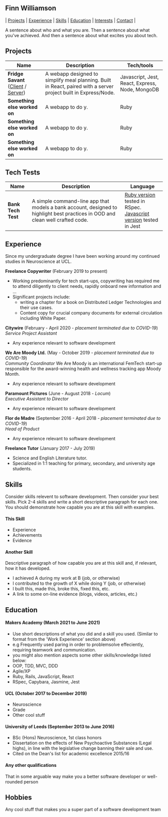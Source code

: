 ## Finn Williamson

 | [Projects](#projects) | [Experience](#experience) | [Skills](#skills) | [Education](#education) |  [Interests](#interests) | [Contact](#contact) |

A sentence about who and what you are. Then a sentence about what you've achieved. And then a sentence about what excites you about tech.

## Projects

| Name                         | Description       | Tech/tools        |
| ---------------------------- | ----------------- | ----------------- |
| **Fridge Savant** <br> ([Client](https://github.com/fwill22/fridge-savant-client?organization=fwill22&organization=fwill22) / [Server](https://github.com/fwill22/fridge-savant-server))        | A webapp designed to simplify meal planning. Built in React, paired with a server project built in Express/Node. | Javascript, Jest, React, Express, Node, MongoDB |
| **Something else worked on** | A webapp to do y. | Ruby              |
| **Something else worked on** | A webapp to do y. | Ruby              |
| **Something else worked on** | A webapp to do y. | Ruby              |

## Tech Tests

| Name                         | Description       | Language        |
| ---------------------------- | ----------------- | ----------------- |
| **Bank Tech Test**          | A simple command-line app that models a bank account, designed to highlight best practices in OOD and clean well crafted code. | [Ruby version](https://github.com/fwill22/bank-tech-test-ruby) tested in RSpec. <br> [Javascript version](https://github.com/fwill22/bank-tech-test-JS) tested in Jest|

## Experience
Since my undergraduate degree I have been working around my continued studies in Neuroscience at UCL. 

**Freelance Copywriter** (February 2019 to present)  
- Working predominantly for tech start-ups, copywriting has required me to attend diligently to client needs, rapidly onboard new information and ...
- Significant projects include:
    - writing a chapter for a book on Distributed Ledger Technologies and their use cases.
    - Content copy for crucial company documents for external circulation including White Paper.

**Citywire** (February - April 2020 - *placement terminated due to COVID-19*)  
_Service Project Assistant_

- Any experience relevant to software development

**We Are Moody Ltd.** (May - October 2019 - *placement terminated due to COVID-19*)  
_Community Coordinator_
We Are Moody is an international FemTech start-up responsible for the award-winning health and wellness tracking app Moody Month.
- Any experience relevant to software development

**Paramount Pictures** (June - August 2018 - *Locum*)  
_Executive Assistant to Director_

- Any experience relevant to software development

**Flor de Madre** (September 2016 - April 2018 - *placement terminated due to COVID-19*)  
_Head of Product_

- Any experience relevant to software development

**Freelance Tutor** (January 2017 - July 2019)  

- Science and English Literature tutor. 
- Specialized in 1:1 teaching for primary, secondary, and university age students.

## Skills

Consider skills relevent to software development. Then consider your best skills. Pick 2-4 skills and write a short descriptive paragraph for each one. You should demonstrate how capable you are at this skill with examples.

#### This Skill

- Experience
- Achievements
- Evidence

#### Another Skill

Descriptive paragraph of how capable you are at this skill and, if relevant, how it has developed.

- I achieved A during my work at B (job, or otherwise)
- I contributed to the growth of X while doing Y (job, or otherwise)
- I built this, made this, broke this, fixed this, etc.
- A link to some on-line evidence (blogs, videos, articles, etc.)

## Education

#### Makers Academy (March 2021 to June 2021)
- Use short descriptions of what you did and a skill you used. (Similar to format from the 'Work Experience' section above)
- e.g Frequently used paring in order to problemsolve effeciently, requiring teamwork and communication.
- you might also mention aspects some other skills/knowledge listed below: 
- OOP, TDD, MVC, DDD
- Agile/XP
- Ruby, Rails, JavaScript, React
- RSpec, Capybara, Jasmine, Jest

#### UCL (October 2017 to December 2019)

- Neuroscience
- Grade
- Other cool stuff

#### University of Leeds (September 2013 to June 2016)

- BSc (Hons) Neuroscience, 1st class honors
- Dissertation on the effects of New Psychoactive Substances (Legal highs), in line with the legislative change banning their sale and use. 
- Cited on the Dean's list for academic excellence 2015/16

#### Any other qualifications

That in some arguable way make you a better software developer or well-rounded person

## Hobbies

Any cool stuff that makes you a super part of a software development team
